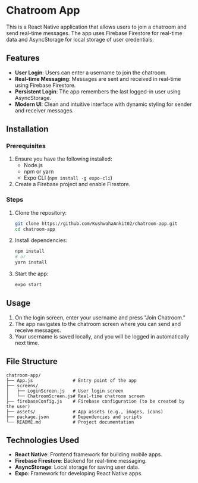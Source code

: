 # Chatroom App

This is a React Native application that allows users to join a chatroom and send real-time messages. The app uses Firebase Firestore for real-time data and AsyncStorage for local storage of user credentials.

## Features

- **User Login**: Users can enter a username to join the chatroom.
- **Real-time Messaging**: Messages are sent and received in real-time using Firebase Firestore.
- **Persistent Login**: The app remembers the last logged-in user using AsyncStorage.
- **Modern UI**: Clean and intuitive interface with dynamic styling for sender and receiver messages.

## Installation

### Prerequisites

1. Ensure you have the following installed:
   - Node.js
   - npm or yarn
   - Expo CLI (`npm install -g expo-cli`)
2. Create a Firebase project and enable Firestore.

### Steps

1. Clone the repository:

   ```bash
   git clone https://github.com/KushwahaAnkit02/chatroom-app.git
   cd chatroom-app
   ```

2. Install dependencies:
   ```bash
   npm install
   # or
   yarn install
   ```
3. Start the app:
   ```bash
   expo start
   ```

## Usage

1. On the login screen, enter your username and press "Join Chatroom."
2. The app navigates to the chatroom screen where you can send and receive messages.
3. Your username is saved locally, and you will be logged in automatically next time.

## File Structure

```
chatroom-app/
├── App.js               # Entry point of the app
├── screens/
│   ├── LoginScreen.js   # User login screen
│   └── ChatroomScreen.js# Real-time chatroom screen
├── firebaseConfig.js    # Firebase configuration (to be created by the user)
├── assets/              # App assets (e.g., images, icons)
├── package.json         # Dependencies and scripts
└── README.md            # Project documentation
```

## Technologies Used

- **React Native**: Frontend framework for building mobile apps.
- **Firebase Firestore**: Backend for real-time messaging.
- **AsyncStorage**: Local storage for saving user data.
- **Expo**: Framework for developing React Native apps.
